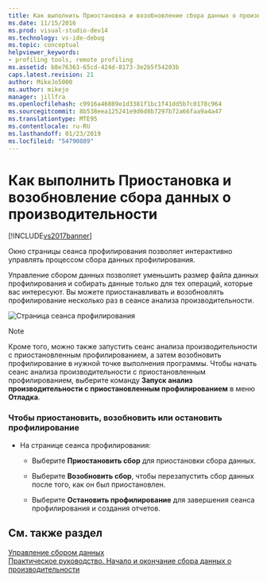 ```yaml
---
title: Как выполнить Приостановка и возобновление сбора данных о производительности | Документация Майкрософт
ms.date: 11/15/2016
ms.prod: visual-studio-dev14
ms.technology: vs-ide-debug
ms.topic: conceptual
helpviewer_keywords:
- profiling tools, remote profiling
ms.assetid: b8e76363-65cd-424d-8173-3e2b5f54203b
caps.latest.revision: 21
author: MikeJo5000
ms.author: mikejo
manager: jillfra
ms.openlocfilehash: c9916a46089e1d3381f1bc1f41dd5b7c0178c964
ms.sourcegitcommit: 8b538eea125241e9d6d8b7297b72a66faa9a4a47
ms.translationtype: MTE95
ms.contentlocale: ru-RU
ms.lasthandoff: 01/23/2019
ms.locfileid: "54790889"
---
```

# <a name="how-to-pause-and-resume-performance-data-collection"></a>Как выполнить Приостановка и возобновление сбора данных о производительности
[!INCLUDE[vs2017banner](../includes/vs2017banner.md)]

Окно страницы сеанса профилирования позволяет интерактивно управлять процессом сбора данных профилирования.  
  
 Управление сбором данных позволяет уменьшить размер файла данных профилирования и собирать данные только для тех операций, которые вас интересуют. Вы можете приостанавливать и возобновлять профилирование несколько раз в сеансе анализа производительности.  
  
 ![Страница сеанса профилирования](../profiling/media/prof-profilingsessionpage.png "PROF_ProfilingSessionPage")  
  
> [!NOTE]
>  Кроме того, можно также запустить сеанс анализа производительности с приостановленным профилированием, а затем возобновить профилирование в нужной точке выполнения программы. Чтобы начать сеанс анализа производительности с приостановленным профилированием, выберите команду **Запуск анализ производительности с приостановленным профилированием** в меню **Отладка**.  
  
### <a name="to-pause--resume-or-stop-profiling"></a>Чтобы приостановить, возобновить или остановить профилирование  
  
-   На странице сеанса профилирования:  
  
    -   Выберите **Приостановить сбор** для приостановки сбора данных.  
  
    -   Выберите **Возобновить сбор**, чтобы перезапустить сбор данных после того, как он был приостановлен.  
  
    -   Выберите **Остановить профилирование** для завершения сеанса профилирования и создания отчетов.  
  
## <a name="see-also"></a>См. также раздел  
 [Управление сбором данных](../profiling/controlling-data-collection.md)   
 [Практическое руководство. Начало и окончание сбора данных о производительности](../profiling/how-to-start-and-end-performance-data-collection.md)
